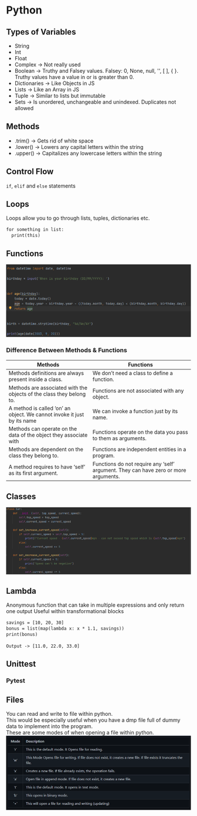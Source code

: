 # Python

## Types of Variables

- String
- Int
- Float
- Complex -> Not really used
- Boolean -> Truthy and Falsey values. Falsey: 0, None, null, '', [ ], { }. Truthy values have a value in or is greater than 0.
- Dictionaries -> Like Objects in JS
- Lists -> Like an Array in JS
- Tuple -> Similar to lists but immutable
- Sets -> Is unordered, unchangeable and unindexed. Duplicates not allowed

## Methods

- .trim() -> Gets rid of white space
- .lower() -> Lowers any capital letters within the string
- .upper() -> Capitalizes any lowercase letters within the string

## Control Flow

`if`, `elif` and `else` statements

## Loops

Loops allow you to go through lists, tuples, dictionaries etc.

```
for something in list:
  print(this)
```

## Functions

![Age Calculator](./../image/ageCalc.png)

### Difference Between Methods & Functions

| Methods                                                                 | Functions                                                                           |
|-------------------------------------------------------------------------|-------------------------------------------------------------------------------------|
| Methods definitions are always present inside a class.                  | We don’t need a class to define a function.                                         |
| Methods are associated with the objects of the class they belong to.    | Functions are not associated with any object.                                       |
| A method is called ‘on’ an object. We cannot invoke it just by its name | We can invoke a function just by its name.                                          |
| Methods can operate on the data of the object they associate with       | Functions operate on the data you pass to them as arguments.                        |
| Methods are dependent on the class they belong to.                      | Functions are independent entities in a program.                                    |
| A method requires to have ‘self’ as its first argument.                 | Functions do not require any ‘self’ argument. They can have zero or more arguments. |


## Classes

![Car Class](./../image/carClass.png)


## Lambda

Anonymous function that can take in multiple expressions and only return one output
Useful within transformational blocks

```
savings = [10, 20, 30]
bonus = list(map(lambda x: x * 1.1, savings))
print(bonus)

Output -> [11.0, 22.0, 33.0]
```


## Unittest

### Pytest


## Files

You can read and write to file within python.  
This would be especially useful when you have a dmp file full of dummy data to implement into the program.  
These are some modes of when opening a file within python.
![File attributes](./../image/readModes.png)

